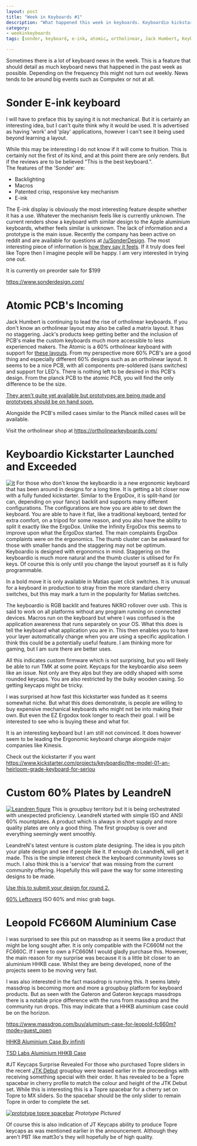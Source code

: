 ```yaml
---
layout: post
title: "Week in Keyboards #1"
description: "What happened this week in keyboards. Keyboardio kickstarter, atomic PCB and more."
category: 
- weekinkeyboards
tags: [sonder, keyboard, e-ink, atomic, ortholinear, Jack Humbert, Keyboardio, Matias, Kinesis,]

---
```

Sometimes there is a lot of keyboard news in the week. This is a feature that should detail as much keyboard news that happened in the past week as possible. Depending on the frequency this might not turn out weekly. News tends to be around big events such as Computex or not at all.

# Sonder E-ink keyboard
I will have to preface this by saying it is not mechanical. But it is certainly an interesting idea, but I can't quite think why it would be used. It is advertised as having 'work' and 'play' applications, however I can't see it being used beyond learning a layout.

While this may be interesting I do not know if it will come to fruition. This is certainly not the first of its kind, and at this point there are only renders. But if the reviews are to be believed "This is the best keyboard.".   
The features of the 'Sonder' are:

* Backlighting
* Macros
* Patented crisp, responsive key mechanism
* E-ink

The E-ink display is obviously the most interesting feature despite whether it has a use. Whatever the mechanism feels like is currently unknown. The current renders show a keyboard with similar design to the Apple aluminium keyboards, whether feels similar is unknown. The lack of information and a prototype is the main issue. Recently the company has been active on reddit and are available for questions at [/u/SonderDesign](https://www.reddit.com/user/SonderDesign). The most interesting piece of information is [how they say it feels](https://www.reddit.com/r/interestingasfuck/comments/38sb4m/eink_keyboard_coming_soon/cry4xap). If it truly does feel like Topre then I imagine people will be happy. I am very interested in trying one out. 

It is currently on preorder sale for $199

<https://www.sonderdesign.com/>

# Atomic PCB's Incoming
Jack Humbert is continuing to lead the rise of ortholinear keyboards. If you don't know an ortholinear layout may also be called a matrix layout. It has no staggering. Jack's products keep getting better and the inclusion of PCB's make the custom keyboards much more accessible to less experienced makers. The Atomic is a 60% ortholinear keyboard with support for [these layouts](https://ortholinearkeyboards.com/reference/pcb-layouts#atomic). From my perspective more 60% PCB's are a good thing and especially different 60% designs such as an ortholinear layout. It seems to be a nice PCB, with all components pre-soldered (sans switches) and support for LED's. There is nothing left to be desired in this PCB's design. From the planck PCB to the atomic PCB, you will find the only difference to be the size.

[They aren't quite yet available but prototypes are being made and prototypes should be on hand soon.](https://redd.it/396zxo)

Alongside the PCB's milled cases similar to the Planck milled cases will be available.

Visit the ortholinear shop at <https://ortholinearkeyboards.com/>

# Keyboardio Kickstarter Launched and Exceeded 
[![it](https://40.media.tumblr.com/8490c03eba6a63509d3fe3241792d086/tumblr_inline_nq03bi4WTT1sse0zu_500.jpg)](https://blog.keyboard.io/)
For those who don't know the keyboardio is a new ergonomic keyboard that has been around in designs for a long time. It is getting a bit closer now with a fully funded kickstarter. Similar to the ErgoDox, it is split-hand (or can, depending on your fancy) backlit and supports many different configurations. The configurations are how you are able to set down the keyboard. You are able to have it flat, like a traditional keyboard, tented for extra comfort, on a tripod for some reason, and you also have the ability to split it exactly like the ErgoDox. Unlike the Infinity ErgoDox this seems to improve upon what the ErgoDox started. The main complaints ErgoDox complaints were on the ergonomics. The thumb cluster can be awkward for those with smaller hands and the staggering may not be optimum. Keyboardio is designed with ergonomics in mind. Staggering on the keyboardio is much more natural and the thumb cluster is utilised for Fn keys. Of course this is only until you change the layout yourself as it is fully programmable.

In a bold move it is only available in Matias quiet click switches. It is unusual for a keyboard in production to stray from the more standard cherry switches, but this may mark a turn in the popularity for Matias switches.

The keyboardio is RGB backlit and features NKRO rollover over usb. This is said to work on all platforms without any program running on connected devices. Macros run on the keyboard but where I was confused is the application awareness that runs separately on your OS. What this does is tell the keyboard what application you are in. This then enables you to have your layer automatically change when you are using a specific application. I think this could be a potentially useful feature. I am thinking more for gaming, but I am sure there are better uses.

All this indicates custom firmware which is not surprising, but you will likely be able to run TMK at some point. Keycaps for the keyboardio also seem like an issue. Not only are they alps but they are oddly shaped with some rounded keycaps. You are also restricted by the bulky wooden casing. So getting keycaps might be tricky.


I was surprised at how fast this kickstarter was funded as it seems somewhat niche. But what this does demonstrate, is people are willing to buy expensive mechanical keyboards who might not be into making their own. But even the EZ Ergodox took longer to reach their goal. I will be interested to see who is buying these and what for. 

It is an interesting keyboard but I am still not convinced. It does however seem to be leading the Ergonomic keyboard charge alongside major companies like Kinesis.

Check out the kickstarter if you want <https://www.kickstarter.com/projects/keyboardio/the-model-01-an-heirloom-grade-keyboard-for-seriou>

# Custom 60% Plates by LeandreN
[![Leandren figure](https://i.imgur.com/XOtmwWj.png)](https://geekhack.org/index.php?topic=71994.0)
This is groupbuy territory but it is being orchestrated with unexpected proficiency. LeandreN started with simple ISO and ANSI 60% mountplates. A product which is always in short supply and more quality plates are only a good thing. The first groupbuy is over and everything seemingly went smoothly.

LeandreN's latest venture is custom plate designing. The idea is you pitch your plate design and see if people like it. If enough do LeandreN, will get it made. This is the simple interest check the keyboard community loves so much. I also think this is a 'service' that was missing from the current community offering. Hopefully this will pave the way for some interesting designs to be made.

[Use this to submit your design for round 2.](https://docs.google.com/forms/d/1vIAHkuyoQYYUnhIS2hlT0KI5_0TaCbMLpxGBnVFV45A/viewform)

[60% Leftovers](https://redd.it/39krui) ISO 60% and misc grab bags.

# Leopold FC660M Aluminium Case
I was surprised to see this put on massdrop as it seems like a product that might be long sought after. It is only compatible with the FC660M not the FC660C. If I were to own a FC660M I would gladly purchase this. However, the main reason for my surprise was because it is a little bit closer to an aluminium HHKB case. Whilst they are being developed, none of the projects seem to be moving very fast.

I was also interested in the fact massdrop is running this. It seems lately massdrop is becoming more and more a groupbuy platform for keyboard products. But as seen with the Gateron and Gateron keycaps massdrops there is a notable price difference with the runs from massdrop and the community run drops. This may indicate that a HHKB aluminium case could be on the horizon.

<https://www.massdrop.com/buy/aluminum-case-for-leopold-fc660m?mode=guest_open>

[HHKB Aluminium Case By infiniti](https://geekhack.org/index.php?topic=69140.msg1654345#msg1654345)

[TSD Labs Aluminium HHKB Case](https://geekhack.org/index.php?topic=68930.0)


#JT Keycaps Surprise Revealed
For those who purchased Topre sliders in the recent [JTK Debut](https://ctrlalt.io/buys/jtk-debut) groupbuy were teased earlier in the proceedings with receiving something special with their order. It has revealed to be a Topre spacebar in cherry profile to match the colour and height of the JTK Debut set. While this is interesting this is a Topre spacebar for a cherry set on Topre to MX sliders. So the spacebar should be the only slider to remain Topre in order to complete the set.

[![prototype topre spacebar](https://i.imgur.com/yBKgAsu.jpg)](https://geekhack.org/index.php?topic=71630.msg1780291#msg1780291)
*Prototype Pictured*

Of course this is also indication of JT Keycaps ability to produce Topre keycaps as was mentioned earlier in the announcement. Although they aren't PBT like matt3o's they will hopefully be of high quality.
